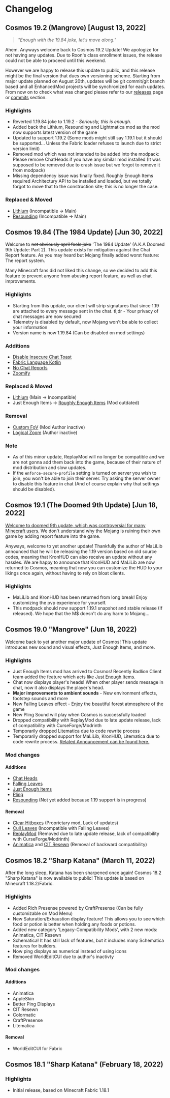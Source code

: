 # Changelog
## Cosmos 19.2 (Mangrove) [August 13, 2022]
> *"Enough with the 19.84 joke, let's move along."*

Ahem. Anyways welcome back to Cosmos 19.2 Update! We apologize for not having any updates.
Due to Roon's class enrollment issues, the release could not be able to proceed until this weekend.

However we are happy to release this update to public, and this release might be the final version that dues own versioning scheme.
Starting from major update planned on August 20th, updates will be git commit/git branch based and all EnhancedMod projects will be synchronized for each updates. From now on to check what was changed please refer to our [releases](https://github.com/MysticMoonlight/EnhancedMod/releases) page or [commits](https://github.com/MysticMoonlight/EnhancedMod/commits/main) section.

### Highlights
* Reverted 1.19.84 joke to 1.19.2 - *Seriously, this is enough.*
* Added back the Lithium, Resounding and Lightmatica mod as the mod now supports latest version of the game
* Updated to support 1.19.2 (Some mods might still say 1.19.1 but it should be supported... Unless the Fabric loader refuses to launch due to strict version limit)
* Removed mod which was not intended to be added into the modpack: Please remove ChatHeads if you have any similar mod installed (It was supposed to be removed due to crash issue but we forgot to remove it from modpack)
* Missing dependency issue was finally fixed. Roughly Enough Items required Architectury API to be installed and loaded, but we totally forgot to move that to the construction site; this is no longer the case.

### Replaced & Moved
* [Lithium](https://www.curseforge.com/minecraft/mc-mods/lithium) (Incompatible -> Main)
* [Resounding](https://modrinth.com/mod/resounding) (Incompatible -> Main)

## Cosmos 19.84 (The 1984 Update) [Jun 30, 2022]
Welcome to ~~not obviously april fools joke~~ 'The 1984 Update' (A.K.A Doomed 9th Update: Part 2). This update exists for mitigation against the Chat Report feature.
As you may heard but Mojang finally added worst feature: The report system.

Many Minecraft fans did not liked this change, so we decided to add this feature to prevent anyone from abusing report feature, as well as chat improvements.

### Highlights
* Starting from this update, our client will strip signatures that since 1.19 are attached to every message sent in the chat. tl;dr - Your privacy of chat messages are now secured
* Telemetry is disabled by default, now Mojang won't be able to collect your information
* Version name is now 1.19.84 (Can be disabled on mod settings)

### Additions
* [Disable Insecure Chat Toast](https://www.curseforge.com/minecraft/mc-mods/disable-insecure-chat-toast)
* [Fabric Language Kotlin](https://www.curseforge.com/minecraft/mc-mods/fabric-language-kotlin)
* [No Chat Reports](https://www.curseforge.com/minecraft/mc-mods/no-chat-reports)
* [Zoomify](https://www.curseforge.com/minecraft/mc-mods/zoomify)

### Replaced & Moved
* [Lithium](https://www.curseforge.com/minecraft/mc-mods/lithium) (Main -> Incompatible)
* Just Enough Items -> [Roughly Enough Items](https://modrinth.com/mod/roughly-enough-items) (Mod outdated)

### Removal
* [Custom FoV](https://www.curseforge.com/minecraft/mc-mods/custom-fov-fabric) (Mod Author inactive)
* [Logical Zoom](https://www.curseforge.com/minecraft/mc-mods/logical-zoom) (Author inactive)

### Note
* As of this minor update, ReplayMod will no longer be compatible and we are not gonna add them back into the game, because of their nature of mod distribution and slow updates.
* If the `enforce-secure-profile` setting is turned on server you wish to join, you won't be able to join their server. Try asking the server owner to disable this feature in chat (And of course explain why that settings should be disabled).

## Cosmos 19.1 (The Doomed 9th Update) [Jun 18, 2022]
[Welcome to doomed 9th update, which was controversial for many Minecraft users.](https://arstechnica.com/gaming/2022/06/microsoft-will-start-banning-players-from-all-private-minecraft-servers/) We don't understand why the Mojang is ruining their own game by adding report feature into the game.

Anyways, welcome to yet another update! Thankfully the author of MaLiLib announced that he will be releasing the 1.19 version based on old source codes, meaning that KronHUD can also receive an update without any hassles.
We are happy to announce that KronHUD and MaLiLib are now returned to Cosmos, meaning that now you can customize the HUD to your likings once again, without having to rely on bloat clients.

### Highlights
* MaLiLib and KronHUD has been returned from long break! Enjoy customizing the pvp experience for yourself.
* This modpack should now support 1.19.1 snapshot and stable release (If released). We hope that the M$ doesn't do any harm to Mojang...

## Cosmos 19.0 "Mangrove" (Jun 18, 2022)
Welcome back to yet another major update of Cosmos! This update introduces new sound and visual effects, Just Enough Items, and more.

### Highlights
* Just Enough Items mod has arrived to Cosmos! Recently Badlion Client team added the feature which acts like [Just Enough Items](https://twitter.com/BadlionClient/status/1518590660017676289).
* Chat now displays player's heads! When other player sends message in chat, now it also displays the player's head.
* **Major improvements to ambient sounds** - New environment effects, footstep sounds and more
* New Falling Leaves effect - Enjoy the beautiful forest atmosphere of the game
* New Pling Sound will play when Cosmos is successfully loaded
* Dropped compatibility with ReplayMod due to late update release, lack of compatibility with CurseForge/Modrinth
* Temporarily dropped Litematica due to code rewrite process
* Temporarily dropped support for MaLiLib, KronHUD, Litematica due to code rewrite process. [Related Announcement can be found here.](https://www.curseforge.com/minecraft/mc-mods/malilib)

### Mod changes
#### Additions
* [Chat Heads](https://www.curseforge.com/minecraft/mc-mods/chat-heads)
* [Falling Leaves](https://www.curseforge.com/minecraft/mc-mods/falling-leaves-fabric)
* [Just Enough Items](https://www.curseforge.com/minecraft/mc-mods/jei)
* [Pling](https://www.curseforge.com/minecraft/mc-mods/pling)
* [Resounding](https://modrinth.com/mod/resounding) (Not yet added because 1.19 support is in progress)

#### Removal
* [Clear Hitboxes](https://www.curseforge.com/minecraft/mc-mods/clear-hitboxes) (Proprietary mod, Lack of updates)
* [Cull Leaves](https://www.curseforge.com/minecraft/mc-mods/cull-leaves) (Incompatible with Falling Leaves)
* [ReplayMod](https://www.replaymod.com/) (Removed due to late update release, lack of compatibility with CurseForge/Modrinth)
* [Animatica](https://www.curseforge.com/minecraft/mc-mods/animatica) and [CIT Resewn](https://modrinth.com/mod/cit-resewn) (Removal of backward compatibility)

## Cosmos 18.2 "Sharp Katana" (March 11, 2022)
After the long sleep, Katana has been sharpened once again! Cosmos 18.2 "Sharp Katana" is now available to public! This update is based on Minecraft 1.18.2/Fabric.

### Highlights
* Added Rich Presense powered by CraftPresense (Can be fully customizable on Mod Menu)
* New Saturation/Exhaustion display feature! This allows you to see which food or potion is better when holding any foods or potions.
* Added new category 'Legacy-Compatibility Mods', with 2 new mods: Animatica, CIT Resewn
* Schematica! It has still lack of features, but it includes many Schematica features for builders.
* Now ping displays as numerical instead of using icons
* Removed WorldEditCUI due to author's inactivty

### Mod changes
#### Additions
* Animatica
* AppleSkin
* Better Ping Displays
* CIT Resewn
* Colormatic
* CraftPresense
* Litematica

#### Removal
* WorldEditCUI for Fabric

## Cosmos 18.1 "Sharp Katana" (February 18, 2022)
### Highlights
* Initial release, based on Minecraft Fabric 1.18.1
